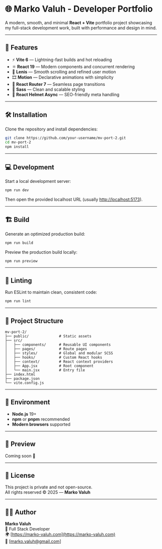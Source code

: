 # 🌐 Marko Valuh - Developer Portfolio

A modern, smooth, and minimal **React + Vite** portfolio project showcasing my full-stack development work, built with performance and design in mind.

---

## 🚀 Features

- ⚡ **Vite 6** — Lightning-fast builds and hot reloading  
- ⚛️ **React 19** — Modern components and concurrent rendering  
- 💫 **Lenis** — Smooth scrolling and refined user motion  
- 🎞️ **Motion** — Declarative animations with simplicity  
- 🧭 **React Router 7** — Seamless page transitions  
- 🎨 **Sass** — Clean and scalable styling  
- 🧠 **React Helmet Async** — SEO-friendly meta handling  

---

## 🛠️ Installation

Clone the repository and install dependencies:

```bash
git clone https://github.com/your-username/mv-port-2.git
cd mv-port-2
npm install
```

---

## 💻 Development

Start a local development server:

```bash
npm run dev
```

Then open the provided localhost URL (usually [http://localhost:5173](http://localhost:5173)).

---

## 🏗️ Build

Generate an optimized production build:

```bash
npm run build
```

Preview the production build locally:

```bash
npm run preview
```

---

## 🧹 Linting

Run ESLint to maintain clean, consistent code:

```bash
npm run lint
```

---

## 📂 Project Structure

```
mv-port-2/
├── public/              # Static assets
├── src/
│   ├── components/      # Reusable UI components
│   ├── pages/           # Route pages
│   ├── styles/          # Global and modular SCSS
│   ├── hooks/           # Custom React hooks
│   ├── context/         # React context providers
│   ├── App.jsx          # Root component
│   └── main.jsx         # Entry file
├── index.html
├── package.json
└── vite.config.js
```

---

## 🌱 Environment

- **Node.js** 19+  
- **npm** or **pnpm** recommended  
- **Modern browsers** supported

---

## 📸 Preview

Coming soon 👀  

---

## 📜 License

This project is private and not open-source.  
All rights reserved © 2025 — **Marko Valuh**

---

## 👨‍💻 Author

**Marko Valuh**  
💼 Full Stack Developer  
🌍 [https://marko-valuh.com](https://marko-valuh.com)  
📧 [marko.valuh@gmail.com]
